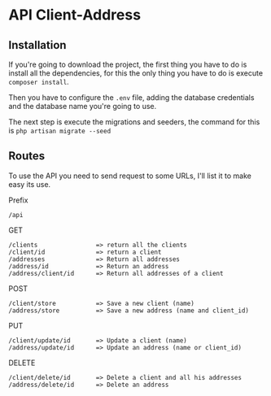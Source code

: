 # API Client-Address

## Installation

If you're going to download the project, the first thing you have to do is install all the dependencies, for this the only thing you have to do is execute `composer install`.

Then you have to configure the `.env` file, adding the database credentials and the database name you're going to use.

The next step is execute the migrations and seeders, the command for this is `php artisan migrate --seed`

## Routes

To use the API you need to send request to some URLs, I'll list it to make easy its use.

Prefix
```    
/api
```

GET
```
/clients                => return all the clients
/client/id              => return a client
/addresses              => Return all addresses
/address/id             => Return an address
/address/client/id      => Return all addresses of a client
```

POST
```
/client/store           => Save a new client (name)
/address/store          => Save a new address (name and client_id)
``` 

PUT
```
/client/update/id       => Update a client (name)
/address/update/id      => Update an address (name or client_id)
 ```   

DELETE
```
/client/delete/id       => Delete a client and all his addresses
/address/delete/id      => Delete an address
``` 